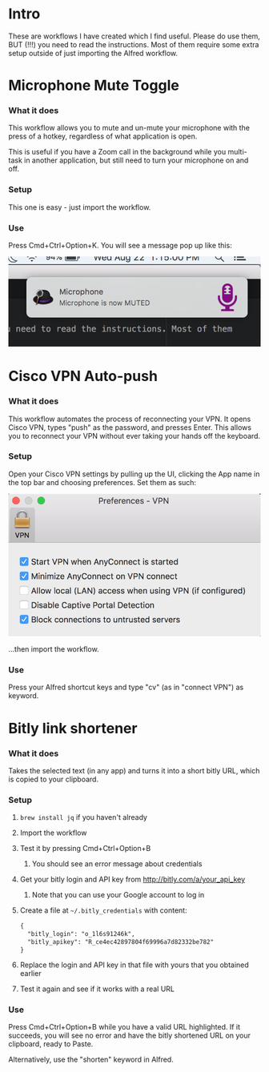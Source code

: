 # Intro

These are workflows I have created which I find useful. Please do use them, BUT (!!!) you need to read the instructions. Most of them require some extra setup outside of just importing the Alfred workflow.

# Microphone Mute Toggle

### What it does

This workflow allows you to mute and un-mute your microphone with the press of a hotkey, regardless of what application is open.

This is useful if you have a Zoom call in the background while you multi-task in another application, but still need to turn your microphone on and off.

### Setup

This one is easy - just import the workflow.

### Use

Press Cmd+Ctrl+Option+K. You will see a message pop up like this:

![Microphone mute screenshot](mic-mute-toggle-screenshot.png)

# Cisco VPN Auto-push

### What it does

This workflow automates the process of reconnecting your VPN. It opens Cisco VPN, types "push" as the password, and presses Enter. This allows you to reconnect your VPN without ever taking your hands off the keyboard.

### Setup

Open your Cisco VPN settings by pulling up the UI, clicking the App name in the top bar and choosing preferences. Set them as such:

![Cisco VPN settings](cisco-vpn-settings.png)

...then import the workflow.

### Use

Press your Alfred shortcut keys and type "cv" (as in "connect VPN") as keyword.

# Bitly link shortener

### What it does

Takes the selected text (in any app) and turns it into a short bitly URL, which is copied to your clipboard.

### Setup

1. `brew install jq` if you haven't already
1. Import the workflow
1. Test it by pressing Cmd+Ctrl+Option+B
    1. You should see an error message about credentials
1. Get your bitly login and API key from http://bitly.com/a/your_api_key
    1. Note that you can use your Google account to log in
1. Create a file at `~/.bitly_credentials` with content:

    ```
    {
      "bitly_login": "o_1l6s91246k",
      "bitly_apikey": "R_ce4ec42897804f69996a7d82332be782"
    }
    ```
1. Replace the login and API key in that file with yours that you obtained earlier
1. Test it again and see if it works with a real URL

### Use

Press Cmd+Ctrl+Option+B while you have a valid URL highlighted. If it succeeds, you will see no error and have the bitly shortened URL on your clipboard, ready to Paste.

Alternatively, use the "shorten" keyword in Alfred.
